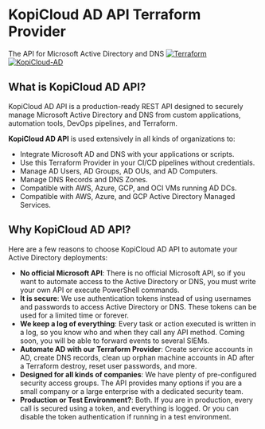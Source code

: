 # KopiCloud AD API Terraform Provider
The API for Microsoft Active Directory and DNS
[![Terraform](https://img.shields.io/badge/terraform-v1.3+-blue.svg)](https://www.terraform.io/downloads.html)
[![KopiCloud-AD](https://img.shields.io/badge/kopiCloud_ad-v1.0+-blueviolet.svg)](https://www.kopicloud-ad-api.com)

## What is KopiCloud AD API?

KopiCloud AD API is a production-ready REST API designed to securely manage Microsoft Active Directory and DNS from custom applications, automation tools, DevOps pipelines, and Terraform.

**KopiCloud AD API** is used extensively in all kinds of organizations to:

- Integrate Microsoft AD and DNS with your applications or scripts.
- Use this Terraform Provider in your CI/CD pipelines without credentials.
- Manage AD Users, AD Groups, AD OUs, and AD Computers.
- Manage DNS Records and DNS Zones.
- Compatible with AWS, Azure, GCP, and OCI VMs running AD DCs.
- Compatible with AWS, Azure, and GCP Active Directory Managed Services.

## Why KopiCloud AD API?

Here are a few reasons to choose KopiCloud AD API to automate your Active Directory deployments:

- **No official Microsoft API**: There is no official Microsoft API, so if you want to automate access to the Active Directory or DNS, you must write your own API or execute PowerShell commands.
- **It is secure**: We use authentication tokens instead of using usernames and passwords to access Active Directory or DNS. These tokens can be used for a limited time or forever.
- **We keep a log of everything**: Every task or action executed is written in a log, so you know who and when they call any API method. Coming soon, you will be able to forward events to several SIEMs.
- **Automate AD with our Terraform Provider**: Create service accounts in AD, create DNS records, clean up orphan machine accounts in AD after a Terraform destroy, reset user passwords, and more.
- **Designed for all kinds of companies**: We have plenty of pre-configured security access groups. The API provides many options if you are a small company or a large enterprise with a dedicated security team.
- **Production or Test Environment?**: Both. If you are in production, every call is secured using a token, and everything is logged. Or you can disable the token authentication if running in a test environment.
